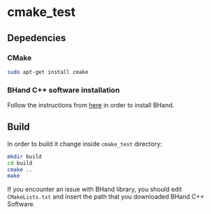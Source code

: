 # cmake_test

## Depedencies

### CMake

```bash
sudo apt-get install cmake
```

### BHand C++ software installation

Follow the instructions from
[here](http://support.barrett.com/wiki/Hand/282/SoftwareSetup/Linux) in order
to install BHand.

## Build

In order to build it change inside `cmake_test` directory:

```bash
mkdir build
cd build
cmake ..
make
```

If you encounter an issue with BHand library, you should edit `CMakeLists.txt`
and insert the path that you downloaded BHand C++ Software.
